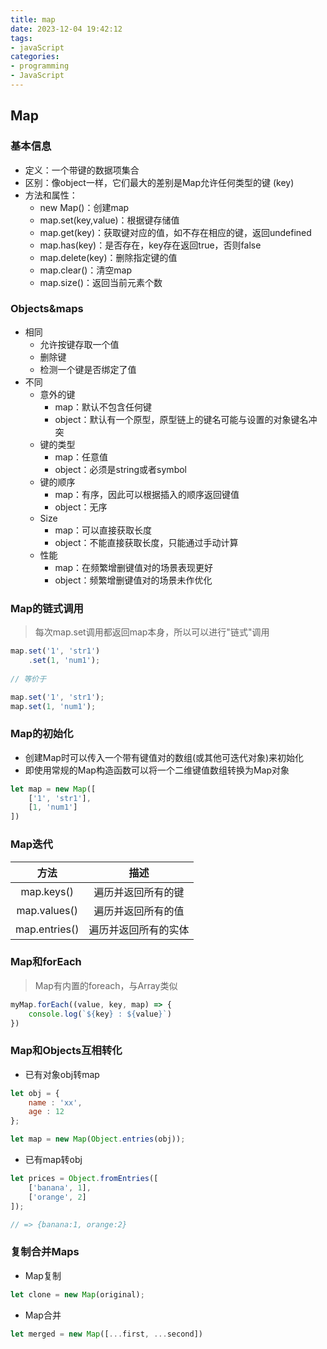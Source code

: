 ```yaml
---
title: map
date: 2023-12-04 19:42:12
tags:
- javaScript
categories:
- programming
- JavaScript
---
```


## Map

### 基本信息
- 定义：一个带键的数据项集合
- 区别：像object一样，它们最大的差别是Map允许任何类型的键 (key)
- 方法和属性：
	- new Map()：创建map
	- map.set(key,value)：根据键存储值
	- map.get(key)：获取键对应的值，如不存在相应的键，返回undefined
	- map.has(key)：是否存在，key存在返回true，否则false
	- map.delete(key)：删除指定键的值
	- map.clear()：清空map
	- map.size()：返回当前元素个数

### Objects&maps
- 相同
	- 允许按键存取一个值
	- 删除键
	- 检测一个键是否绑定了值
- 不同
	- 意外的键
		- map：默认不包含任何键
		- object：默认有一个原型，原型链上的键名可能与设置的对象键名冲突
	- 键的类型
		- map：任意值
		- object：必须是string或者symbol
	- 键的顺序
		- map：有序，因此可以根据插入的顺序返回键值
		- object：无序
	- Size
		- map：可以直接获取长度
		- object：不能直接获取长度，只能通过手动计算
	- 性能
		- map：在频繁增删键值对的场景表现更好
		- object：频繁增删键值对的场景未作优化

### Map的链式调用
> 每次map.set调用都返回map本身，所以可以进行"链式"调用

```js
map.set('1', 'str1')
	.set(1, 'num1');
	
// 等价于

map.set('1', 'str1');
map.set(1, 'num1');
```

### Map的初始化
- 创建Map时可以传入一个带有键值对的数组(或其他可迭代对象)来初始化
- 即使用常规的Map构造函数可以将一个二维键值数组转换为Map对象
```js
let map = new Map([
	['1', 'str1'],
	[1, 'num1']
])
```

### Map迭代

|     方法      |         描述         |
| :-----------: | :------------------: |
|  map.keys()   |  遍历并返回所有的键  |
| map.values()  |  遍历并返回所有的值  |
| map.entries() | 遍历并返回所有的实体 |

### Map和forEach
> Map有内置的foreach，与Array类似

```js
myMap.forEach((value, key, map) => {
	console.log(`${key} : ${value}`)
})
```

### Map和Objects互相转化
- 已有对象obj转map
```js
let obj = {
	name : 'xx',
	age : 12
};

let map = new Map(Object.entries(obj));
```
- 已有map转obj
```js
let prices = Object.fromEntries([
	['banana', 1],
	['orange', 2]
]);

// => {banana:1, orange:2}
```

### 复制合并Maps
- Map复制
```js
let clone = new Map(original);
```

- Map合并
```js
let merged = new Map([...first, ...second])
```
